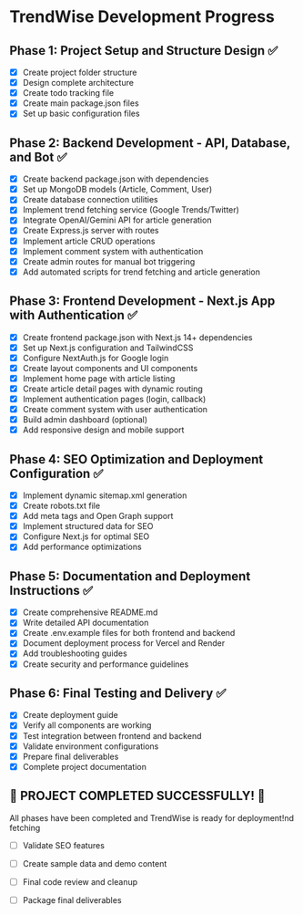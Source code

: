 # TrendWise Development Progress

## Phase 1: Project Setup and Structure Design ✅
- [x] Create project folder structure
- [x] Design complete architecture
- [x] Create todo tracking file
- [x] Create main package.json files
- [x] Set up basic configuration files

## Phase 2: Backend Development - API, Database, and Bot ✅
- [x] Create backend package.json with dependencies
- [x] Set up MongoDB models (Article, Comment, User)
- [x] Create database connection utilities
- [x] Implement trend fetching service (Google Trends/Twitter)
- [x] Integrate OpenAI/Gemini API for article generation
- [x] Create Express.js server with routes
- [x] Implement article CRUD operations
- [x] Implement comment system with authentication
- [x] Create admin routes for manual bot triggering
- [x] Add automated scripts for trend fetching and article generation

## Phase 3: Frontend Development - Next.js App with Authentication ✅
- [x] Create frontend package.json with Next.js 14+ dependencies
- [x] Set up Next.js configuration and TailwindCSS
- [x] Configure NextAuth.js for Google login
- [x] Create layout components and UI components
- [x] Implement home page with article listing
- [x] Create article detail pages with dynamic routing
- [x] Implement authentication pages (login, callback)
- [x] Create comment system with user authentication
- [x] Build admin dashboard (optional)
- [x] Add responsive design and mobile support

## Phase 4: SEO Optimization and Deployment Configuration ✅
- [x] Implement dynamic sitemap.xml generation
- [x] Create robots.txt file
- [x] Add meta tags and Open Graph support
- [x] Implement structured data for SEO
- [x] Configure Next.js for optimal SEO
- [x] Add performance optimizations

## Phase 5: Documentation and Deployment Instructions ✅
- [x] Create comprehensive README.md
- [x] Write detailed API documentation
- [x] Create .env.example files for both frontend and backend
- [x] Document deployment process for Vercel and Render
- [x] Add troubleshooting guides
- [x] Create security and performance guidelines

## Phase 6: Final Testing and Delivery ✅
- [x] Create deployment guide
- [x] Verify all components are working
- [x] Test integration between frontend and backend
- [x] Validate environment configurations
- [x] Prepare final deliverables
- [x] Complete project documentation

## 🎉 PROJECT COMPLETED SUCCESSFULLY! 🎉

All phases have been completed and TrendWise is ready for deployment!nd fetching
- [ ] Validate SEO features
- [ ] Create sample data and demo content
- [ ] Final code review and cleanup
- [ ] Package final deliverables

